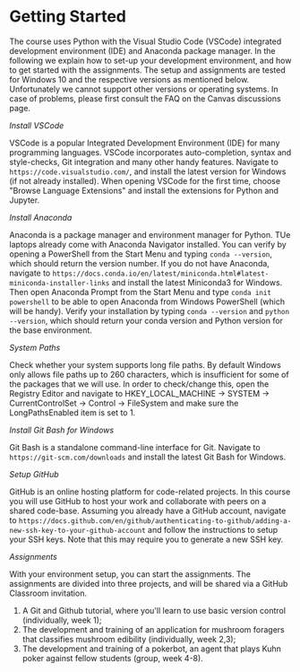 # Getting Started

The course uses Python with the Visual Studio Code (VSCode) integrated development environment (IDE) and Anaconda package manager. In the following we explain how to set-up your development environment, and how to get started with the assignments. The setup and assignments are tested for Windows 10 and the respective versions as mentioned below. Unfortunately we cannot support other versions or operating systems. In case of problems, please first consult the FAQ on the Canvas discussions page.


_Install VSCode_

VSCode is a popular Integrated Development Environment (IDE) for many programming languages. VSCode incorporates auto-completion, syntax and style-checks, Git integration and many other handy features. Navigate to `https://code.visualstudio.com/`, and install the latest version for Windows (if not already installed). When opening VSCode for the first time, choose "Browse Language Extensions" and install the extensions for Python and Jupyter.


_Install Anaconda_

Anaconda is a package manager and environment manager for Python. TUe laptops already come with Anaconda Navigator installed. You can verify by opening a PowerShell from the Start Menu and typing `conda --version`, which should return the version number. If you do not have Anaconda, navigate to `https://docs.conda.io/en/latest/miniconda.html#latest-miniconda-installer-links` and install the latest Miniconda3 for Windows. Then open Anaconda Prompt from the Start Menu and type `conda init powershell` to be able to open Anaconda from Windows PowerShell (which will be handy). Verify your installation by typing  `conda --version` and `python --version`, which should return your conda version and Python version for the base environment.


_System Paths_

Check whether your system supports long file paths. By default Windows only allows file paths up to 260 characters, which is insufficient for some of the packages that we will use. In order to check/change this, open the Registry Editor and navigate to HKEY_LOCAL_MACHINE -> SYSTEM -> CurrentControlSet -> Control -> FileSystem and make sure the LongPathsEnabled item is set to 1.


_Install Git Bash for Windows_

Git Bash is a standalone command-line interface for Git. Navigate to `https://git-scm.com/downloads` and install the latest Git Bash for Windows.


_Setup GitHub_

GitHub is an online hosting platform for code-related projects. In this course you will use GitHub to host your work and collaborate with peers on a shared code-base. Assuming you already have a GitHub account, navigate to `https://docs.github.com/en/github/authenticating-to-github/adding-a-new-ssh-key-to-your-github-account` and follow the instructions to setup your SSH keys. Note that this may require you to generate a new SSH key.


_Assignments_

With your environment setup, you can start the assignments. The assignments are divided into three projects, and will be shared via a GitHub Classroom invitation.

1. A Git and Github tutorial, where you'll learn to use basic version control (individually, week 1);
2. The development and training of an application for mushroom foragers that classifies mushroom edibility (individually, week 2,3);
3. The development and training of a pokerbot, an agent that plays Kuhn poker against fellow students (group, week 4-8).
